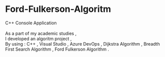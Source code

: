 # Ford-Fulkerson-Algoritm <br/>
C++ Console Application <br/>
<br/>
As a part of my academic studies , <br/>
I developed an algoritm project , <br/>
By using : C++ , Visual Studio , Azure DevOps , Dijkstra Algorithm , Breadth First Search Algorithm , Ford Fulkerson Algorithm . <br/>
